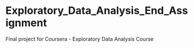 # Exploratory_Data_Analysis_End_Assignment
Final project for Coursera - Exploratory Data Analysis Course
